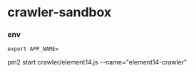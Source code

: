 # crawler-sandbox

### env

```
export APP_NAME=
```

pm2 start crawler/element14.js --name="element14-crawler"
